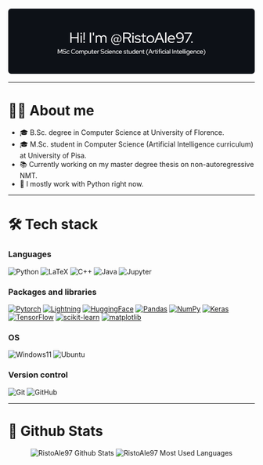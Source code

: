 ![Profile Introduction](assets/github_profile.png)

---

# :technologist: About me

- 🎓 B.Sc. degree in Computer Science at University of Florence.
- 🎓 M.Sc. student in Computer Science (Artificial Intelligence curriculum) at University of Pisa.
- 📚 Currently working on my master degree thesis on non-autoregressive NMT.
- 🔨 I mostly work with Python right now.

---

# :hammer_and_wrench: Tech stack
### Languages
![Python](https://img.shields.io/badge/Python-3776AB?style=for-the-badge&logo=python&logoColor=white)
![LaTeX](https://img.shields.io/badge/latex-008080?style=for-the-badge&logo=latex&logoColor=white)
![C++](https://img.shields.io/badge/c++-00599C?style=for-the-badge&logo=c%2B%2B&logoColor=white)
![Java](https://img.shields.io/badge/java-ED8B00?style=for-the-badge&logo=java&logoColor=white)
![Jupyter](https://img.shields.io/badge/Jupyter-F37626?style=for-the-badge&logo=jupyter&logoColor=white)

### Packages and libraries
[![Pytorch](https://img.shields.io/badge/PyTorch-EE4C2C?style=for-the-badge&logo=pytorch&logoColor=white)](https://github.com/pytorch/pytorch)
[![Lightning](https://img.shields.io/badge/Lightning-792DE4?style=for-the-badge&logo=lightning&logoColor=white)](https://github.com/Lightning-AI/lightning)
[![HuggingFace](https://img.shields.io/badge/huggingface-FF9D00?style=for-the-badge&labelColor=FFD21E)](https://github.com/huggingface/transformers)
[![Pandas](https://img.shields.io/badge/pandas-150458?style=for-the-badge&logo=pandas&logoColor=white)](https://github.com/pandas-dev/pandas)
[![NumPy](https://img.shields.io/badge/numpy-013243?style=for-the-badge&logo=numpy&logoColor=white)](https://github.com/numpy/numpy)
[![Keras](https://img.shields.io/badge/Keras-D00000?style=for-the-badge&logo=Keras&logoColor=white)](https://github.com/keras-team/keras)
[![TensorFlow](https://img.shields.io/badge/TensorFlow-FF6F00?style=for-the-badge&logo=TensorFlow&logoColor=white)](https://github.com/tensorflow/tensorflow)
[![scikit-learn](https://img.shields.io/badge/scikit--learn-F7931E?style=for-the-badge&logo=scikit-learn&logoColor=white)](https://github.com/scikit-learn/scikit-learn)
[![matplotlib](https://img.shields.io/badge/matplotlib-65BAEA?style=for-the-badge&logo=matplotlib&logoColor=white)](https://github.com/matplotlib/matplotlib)

### OS
![Windows11](https://img.shields.io/badge/Windows11-0078D4?style=for-the-badge&logo=windows11&logoColor=white)
![Ubuntu](https://img.shields.io/badge/Ubuntu-E95420?style=for-the-badge&logo=ubuntu&logoColor=white)

### Version control
![Git](https://img.shields.io/badge/Git-F05032?style=for-the-badge&logo=git&logoColor=white)
![GitHub](https://img.shields.io/badge/GitHub-181717?style=for-the-badge&logo=github&logoColor=white)

---

# :bookmark_tabs: Github Stats

<div align="center">
  <img src="https://github-readme-stats.vercel.app/api?username=RistoAle97&show_icons=true&count_private=true&hide_border=true&theme=github_dark" alt="RistoAle97 Github Stats" height=200/>
  <img src="https://github-readme-stats.vercel.app/api/top-langs/?username=RistoAle97&langs_count=3&hide_border=true&theme=github_dark" alt="RistoAle97 Most Used Languages" heigth=200/>
</div>
